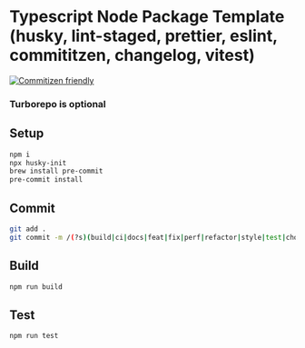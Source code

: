# Typescript Node Package Template (husky, lint-staged, prettier, eslint, commititzen, changelog, vitest)

[![Commitizen friendly](https://img.shields.io/badge/commitizen-friendly-brightgreen.svg)](http://commitizen.github.io/cz-cli/)

### Turborepo is optional

## Setup

```bash
npm i
npx husky-init
brew install pre-commit
pre-commit install

```

## Commit

```bash
git add .
git commit -m /(?s)(build|ci|docs|feat|fix|perf|refactor|style|test|chore|revert|bump)(\(\S+\))?!?:( [^\n\r]+)((\n\n.*)|(\s*))?$/
```

## Build

```js
npm run build
```

## Test

```js
npm run test
```
